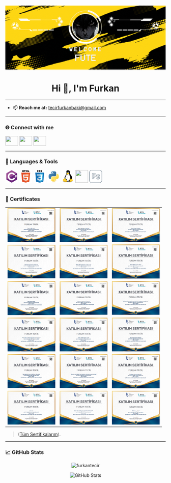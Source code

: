 <!-- 🎨 Banner -->
![logo](https://github.com/furkantecir/FurkanTecir/blob/main/Yellow%20Modern%20Style%20Game%20Twitch%20Banner.gif)

<h1 align="center">Hi 👋, I'm Furkan</h1>


---



- 📫 **Reach me at:** tecirfurkanbaki@gmail.com  

---

### 🌐 Connect with me
<p align="left">
  <a href="https://linkedin.com/in/furkan-tecir-57a824233/" target="_blank"><img src="https://raw.githubusercontent.com/rahuldkjain/github-profile-readme-generator/master/src/images/icons/Social/linked-in-alt.svg" height="30" width="40" /></a>
  <a href="https://instagram.com/furkan_tecir/" target="_blank"><img src="https://raw.githubusercontent.com/rahuldkjain/github-profile-readme-generator/master/src/images/icons/Social/instagram.svg" height="30" width="40" /></a>
  <a href="https://www.youtube.com/channel/UCRaj4AIH8jGf3N_dXbgeUOA" target="_blank"><img src="https://raw.githubusercontent.com/rahuldkjain/github-profile-readme-generator/master/src/images/icons/Social/youtube.svg" height="30" width="40" /></a>
</p>

---

### 🧰 Languages & Tools
<p align="left">
  <img src="https://raw.githubusercontent.com/devicons/devicon/master/icons/csharp/csharp-original.svg" width="40" height="40"/>
  <img src="https://raw.githubusercontent.com/devicons/devicon/master/icons/html5/html5-original-wordmark.svg" width="40" height="40"/>
  <img src="https://raw.githubusercontent.com/devicons/devicon/master/icons/css3/css3-original-wordmark.svg" width="40" height="40"/>
  <img src="https://raw.githubusercontent.com/devicons/devicon/master/icons/python/python-original.svg" width="40" height="40"/>
  <img src="https://raw.githubusercontent.com/devicons/devicon/master/icons/linux/linux-original.svg" width="40" height="40"/>
  <img src="https://www.vectorlogo.zone/logos/figma/figma-icon.svg" width="40" height="40"/>
  <img src="https://raw.githubusercontent.com/devicons/devicon/master/icons/photoshop/photoshop-line.svg" width="40" height="40"/>
</p>

---

### 🏅 Certificates
<div align="center">

|  |  |  |
|--|--|--|
| <img src="https://github.com/furkantecir/FurkanTecir/blob/main/Screenshot_1.png" width="150"/> | <img src="https://github.com/furkantecir/FurkanTecir/blob/main/Screenshot_2.png" width="150"/> | <img src="https://github.com/furkantecir/FurkanTecir/blob/main/Screenshot_3.png" width="150"/> |
| <img src="https://github.com/furkantecir/FurkanTecir/blob/main/Screenshot_4.png" width="150"/> | <img src="https://github.com/furkantecir/FurkanTecir/blob/main/Screenshot_5.png" width="150"/> | <img src="https://github.com/furkantecir/FurkanTecir/blob/main/Screenshot_6.png" width="150"/> |
| <img src="https://github.com/furkantecir/FurkanTecir/blob/main/Screenshot_7.png" width="150"/> | <img src="https://github.com/furkantecir/FurkanTecir/blob/main/Screenshot_8.png" width="150"/> | <img src="https://github.com/furkantecir/FurkanTecir/blob/main/Screenshot_9.png" width="150"/> |
| <img src="https://github.com/furkantecir/FurkanTecir/blob/main/Screenshot_10.png" width="150"/> | <img src="https://github.com/furkantecir/FurkanTecir/blob/main/Screenshot_11.png" width="150"/> | <img src="https://github.com/furkantecir/FurkanTecir/blob/main/Screenshot_12.png" width="150"/> |
| <img src="https://github.com/furkantecir/FurkanTecir/blob/main/Screenshot_13.png" width="150"/> | <img src="https://github.com/furkantecir/FurkanTecir/blob/main/Screenshot_14.png" width="150"/> | <img src="https://github.com/furkantecir/FurkanTecir/blob/main/Screenshot_15.png" width="150"/> |
| <img src="https://github.com/furkantecir/FurkanTecir/blob/main/Screenshot_16.png" width="150"/> | <img src="https://github.com/furkantecir/FurkanTecir/blob/main/Screenshot_17.png" width="150"/> | <img src="https://github.com/furkantecir/FurkanTecir/blob/main/Screenshot_18.png" width="150"/> |

</div>

>([Tüm Sertifikalarım](#)).

---

### 📈 GitHub Stats
<p align="center">
  <img src="https://github-readme-streak-stats.herokuapp.com/?user=furkantecir&theme=tokyonight" alt="furkantecir" />
</p>
<p align="center">
  <img src="https://github-readme-stats.vercel.app/api?username=furkantecir&show_icons=true&theme=tokyonight" alt="GitHub Stats" />
</p>


